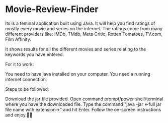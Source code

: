 # Movie-Review-Finder
Its is a teminal application built using Java. It will help you find ratings of mostly every movie and series on the internet. The ratings come from many different providers like: IMDb, TMdb, Meta Critic, Rotten Tomatoes, TV.com, Film Affinity.


It shows results for all the different movies and series relating to the keywords you have entered.

For it to work:

You need to have java installed on your computer.
You need a running internet connection.


Steps to be followed:

Download the jar file provided.
Open command prompt/power shell/terminal where you have the downloaded file.
Type the command "java -jar <-full jar file name with extension->" and hit Enter.
Follow the on-screen instructions and enjoy.🙂🙂
